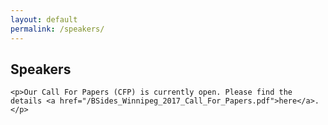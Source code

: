 ```yaml
---
layout: default
permalink: /speakers/
---
```


<div class="row marketing">
  <div class="col-lg-12">
    <h2>Speakers</h2>

    <p>Our Call For Papers (CFP) is currently open. Please find the details <a href="/BSides_Winnipeg_2017_Call_For_Papers.pdf">here</a>.</p>
  </div>
</div>
